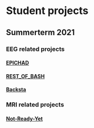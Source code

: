 # Student projects

## Summerterm 2021

### EEG related projects
#### [EPICHAD](https://michaela000.github.io/EPICHAD/)
#### [REST_OF_BASH](https://alexdee95.github.io/REST_OF_BASH/)
#### [Backsta](https://hibiki0827.github.io/backsta/)

### MRI related projects
#### [Not-Ready-Yet](https://jakob236.github.io/notreadyyet/)
